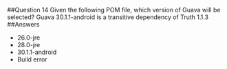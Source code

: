 ##Question 14
Given the following POM file, which version of Guava will be selected? Guava 30.1.1-android is a transitive dependency of Truth 1.1.3
##Answers
* 26.0-jre
* 28.0-jre
* 30.1.1-android
* Build error



